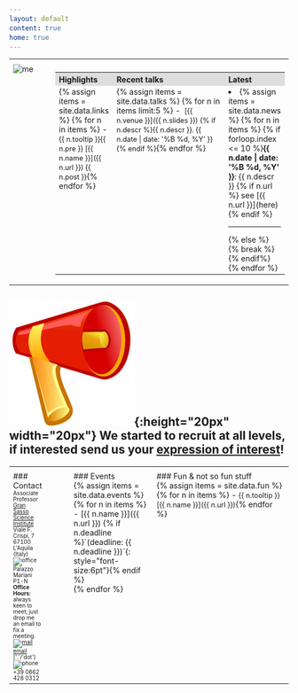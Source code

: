 ```yaml
---
layout: default
content: true
home: true
---
```


<!-- ## ![Fully funded Ph.D. scholarship](images/news.jpeg){:height="20px" width="20px"} -->
<!-- Contact me if you're interested in doing a PhD in the Italian National school in Blockchain and Distributed Ledger Technology. To be advertised soon. -->
<!-- (MSc degree required) -->
<!-- More details at [https://cysec2022.imtlucca.it/](https://cysec2022.imtlucca.it/).  -->

<table>
  <tr>
    <th style="width:15%; text-align:left"></th>
    <th style="width:85%; text-align:center"></th>
  </tr>
 <tr>
 <td valign="top">
 <div>
     <img alt="me" src="/home/images/me.jpg" width="85%" title="eM"/>
 </div>
 </td>
 <td>
 <table>
  <tr>
    <th style="width:25%; background:#dddddd; text-align:left">Highlights</th>
    <th style="width:60; background:#dddddd; text-align:left">Recent talks</th>
    <th style="width:25%; background:#dddddd; text-align:left">Latest</th>
  </tr>
  <tr>
<td class="quicklinks" valign="top" markdown="1">
{% assign items = site.data.links %}
{% for n in items %}
- <span class="tooltip" style="font-size:90%;"><span class="tooltiptext">{{ n.tooltip }}</span>{{ n.pre }} [{{ n.name }}]({{ n.url }}) {{ n.post }}</span>{% endfor %}
</td>
<td class="quicklinks" valign="top" markdown="1">
{% assign items = site.data.talks %}
{% for n in items limit:5 %}
- <span class="tooltip" style="font-size:90%;"><span class="tooltiptext"><img  alt="" src="/home/slides/{{ n.cover }}" width="120%" title="cover"/></span>
[{{ n.venue }}]({{ n.slides }}) {% if n.descr %}{{ n.descr }}. {{ n.date  | date: '%B %d, %Y' }}
{% endif %}</span>{% endfor %}
</td>
<td class="latest" valign="top">
<div class="scroll" markdown="1">
<li>{% assign items = site.data.news %}
{% for n in items %}
{% if forloop.index <= 10 %}<b>{{ n.date | date: '%B %d, %Y' }}</b>: {{ n.descr }} {% if n.url %} see [{{ n.url }}](here) {% endif %}<hr>
{% else %} {% break %} {% endif%}
{% endfor %}
</li>
</div>
  </td>
  </tr>
</table>
</td>
</tr>
</table>

## ![news](images/news.jpeg){:height="20px" width="20px"} We started to recruit at all levels, if interested send us your [expression of interest](https://cs.gssi.it/emilio.tuosto/slides/eoi.txt)!

<table>
  <tr>
    <th style="width:20%; text-align:left"></th>
    <th style="width:30%; text-align:left"></th>
    <th style="width:50%; text-align:left"></th>
  </tr>
  <tr>
    <td valign="top" style="padding-right: 50px;" markdown="1">
### Contact
<div style="font-size:70%">
    Associate Professor
	<br/><a href="https://www.gssi.it">Gran Sasso Science Institute</a>
	<br/>Viale F. Crispi, 7
	<br/>67100 L'Aquila (Italy)
	<br/><img alt="office" src="/home/images/office.jpg" width="10%"  title="office"/>Palazzo Mariani P1-N
	<br/><b>Office Hours</b>: always keen to meet; just drop me an email to fix a meeting.
	<br/><a href="mailto:emiliodottuosto@gssi.it"><img alt="mail" src="/home/images/email.jpg" width="20%"  title="mail"/>email</a> ['.'/'dot']
	<br/><img alt="phone" src="/home/images/phone.png" width="10%" title="phone"/>+39 0862 428 0312
</div>
</td>
<td valign="top" markdown="1">
### Events
<div class="fun" markdown="1">
{% assign items = site.data.events %}
{% for n in items %}
- [{{ n.name }}]({{ n.url }}) {% if n.deadline %}`(deadline: {{ n.deadline }})`{: style="font-size:6pt"}{% endif %}<br/>{% endfor %}
</div>
</td>
<td valign="top" markdown="1">
### Fun & not so fun stuff
<div class="fun" markdown="1">
{% assign items = site.data.fun %}
{% for n in items %}
- <span class="tooltip" style="font-size:90%;"><span class="tooltiptext">{{ n.tooltip }}</span>[{{ n.name }}]({{ n.url }})</span>{% endfor %}
</div>
</td>
</tr>
</table>


[comment]: <> (Keywords: Formal methods, behavioural specifications, choreographies, models of concurrency and distributions)
